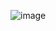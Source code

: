 
![image](https://user-images.githubusercontent.com/77283739/165345019-189fa873-8e6f-4061-b0be-5b8bf37c60e3.png)
